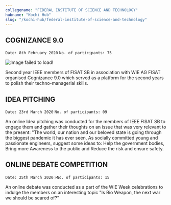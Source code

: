 ```yaml
---
collegename: "FEDERAL INSTITUTE OF SCIENCE AND TECHNOLOGY"
hubname: "Kochi Hub"
slug: "/kochi-hub/federal-institute-of-science-and-technology"
---
```


## COGNIZANCE 9.0
```Date: 8th February 2020```
```No. of participants: 75```


![Image failed to load!](/image_name.png "Cognizance 9.0")

Second year IEEE members of FISAT SB in association with WIE AG FISAT organised Cognizance 9.0 which served as a platform for the second years to polish their techno-managerial skills. 


## IDEA PITCHING
```Date: 23rd March 2020```
```No. of participants: 09```


An online Idea pitching was conducted for the members of IEEE FISAT SB to engage them and gather their thoughts on an issue that was very relevant to the present: "The world, our nation and our beloved state is going through the biggest pandemic it has ever seen, As socially committed young and passionate engineers, suggest some ideas to: Help the government bodies, Bring more Awareness to the public and Reduce the risk and ensure safety. 


## ONLINE DEBATE COMPETITION
```Date: 25th March 2020```
```>No. of participants: 15```


An online debate was conducted as a part of the WIE Week celebrations to indulge the members on an interesting topic "Is Bio Weapon, the next war we should be scared of?" 
